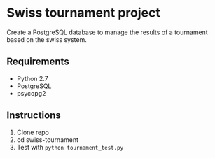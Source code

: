 # Swiss tournament project

Create a PostgreSQL database to manage the results of a tournament based on the swiss system.

## Requirements
- Python 2.7
- PostgreSQL
- psycopg2

## Instructions
1. Clone repo
2. cd swiss-tournament
3. Test with `python tournament_test.py`
